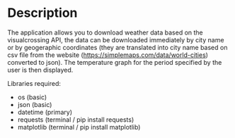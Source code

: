 # Description
The application allows you to download weather data based on the visualcrossing API, the data can be downloaded immediately by
city name or by geogeraphic coordinates (they are translated into city name based on
csv file from the website (https://simplemaps.com/data/world-cities) converted to json). 
The temperature graph for the period specified by the user is then displayed.

Libraries required:
- os (basic)
- json (basic)
- datetime (primary)
- requests (terminal / pip install requests)
- matplotlib (terminal / pip install matplotlib)


